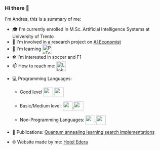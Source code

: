 ### Hi there 👋

I'm Andrea, this is a summary of me: 
- :mortar_board: I'm currently enrolled in M.Sc. Artificial Intelligence Systems at University of Trento
- :telescope: I'm involved in a research project on [AI Economist](https://www.salesforceairesearch.com/projects/the-ai-economist)
- :seedling: I'm learning <a href="https://www.pytorch.com/" target="_blank" rel="noreferrer"> 
  <img align="center" alt="PyTorch" src="https://cdn.icon-icons.com/icons2/2699/PNG/512/pytorch_logo_icon_170820.png" width="30px"/> 
  </a> 
- :soccer: I'm interested in soccer and F1
- :mailbox: How to reach me: <a href="www.linkedin.com/in/andreabonomi984">
  <img align="center" alt="Linkedin" width="30px" src="https://cdn2.iconfinder.com/data/icons/social-media-2285/512/1_Linkedin_unofficial_colored_svg-256.png" />
</a>

- :computer: Programming Languages: 
    - Good level <a href="https://www.cplusplus.com/" target="_blank" rel="noreferrer"> <img align="center" src="https://cdn4.iconfinder.com/data/icons/logos-brands-in-colors/404/c_logo-256.png" width="30px"/> </a> <a href="https://www.python.com/" target="_blank" rel="noreferrer"> <img align="center" src="https://cdn4.iconfinder.com/data/icons/logos-and-brands/512/267_Python_logo-512.png" width="30px"/> </a> 
    
    - Basic/Medium level: <a href="https://www.javascript.com/" target="_blank" rel="noreferrer">  <img align="center" src="https://cdn-icons-png.flaticon.com/512/5968/5968292.png" width="30px"/> </a> <a href="https://learn.microsoft.com/en-US/dotnet/csharp/" target="_blank" rel="noreferrer"> <img align="center" src="https://cdn-icons-png.flaticon.com/512/6132/6132221.png" width="30px"/> </a> 
    
    - Non-Programming Languages: <a href="https://developer.mozilla.org/en-US/docs/Web/HTML" target="_blank" rel="noreferrer"> <img align="center" src="https://cdn-icons-png.flaticon.com/512/186/186320.png" width="30px"/> </a> <a href="https://developer.mozilla.org/en-US/docs/Web/CSS" target="_blank" rel="noreferrer"> <img align="center" src="https://cdn-icons-png.flaticon.com/512/186/186319.png" width="30px"/> </a> 

- :page_facing_up: Publications: [Quantum annealing learning search implementations](https://www.rintonpress.com/xxqic22/qic-22-34/0181-0208.pdf)

- :globe_with_meridians: Website made by me: [Hotel Edera](https://www.hotel-edera.it/)
